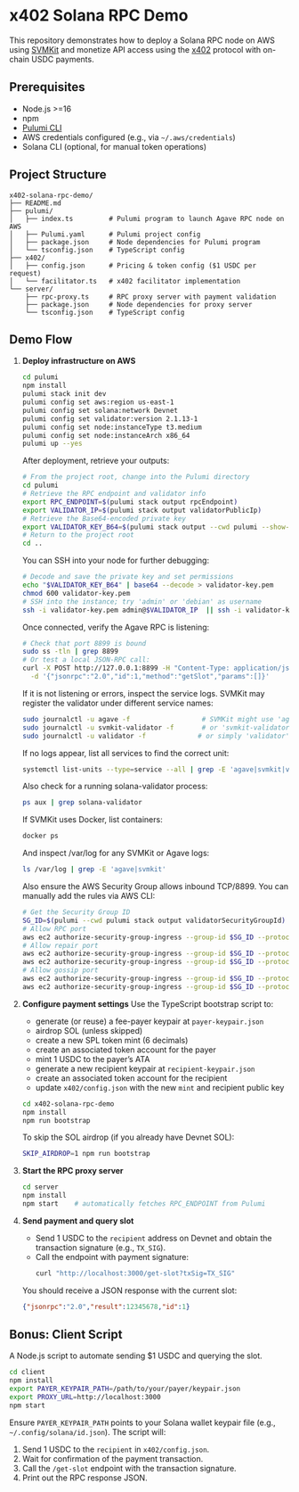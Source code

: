  # x402 Solana RPC Demo

 This repository demonstrates how to deploy a Solana RPC node on AWS using [SVMKit](https://github.com/abklabs/svmkit) and monetize API access using the [x402](https://x402.org) protocol with on-chain USDC payments.

 ## Prerequisites
 - Node.js >=16
 - npm
 - [Pulumi CLI](https://www.pulumi.com/docs/get-started/install/)
 - AWS credentials configured (e.g., via `~/.aws/credentials`)
 - Solana CLI (optional, for manual token operations)

 ## Project Structure
 ```
 x402-solana-rpc-demo/
 ├── README.md
 ├── pulumi/
 │   ├── index.ts         # Pulumi program to launch Agave RPC node on AWS
 │   ├── Pulumi.yaml      # Pulumi project config
 │   ├── package.json     # Node dependencies for Pulumi program
 │   └── tsconfig.json    # TypeScript config
 ├── x402/
 │   ├── config.json      # Pricing & token config ($1 USDC per request)
 │   └── facilitator.ts   # x402 facilitator implementation
 └── server/
     ├── rpc-proxy.ts     # RPC proxy server with payment validation
     ├── package.json     # Node dependencies for proxy server
     └── tsconfig.json    # TypeScript config
 ```

 ## Demo Flow
1. **Deploy infrastructure on AWS**
    ```bash
    cd pulumi
    npm install
    pulumi stack init dev
    pulumi config set aws:region us-east-1
    pulumi config set solana:network Devnet
    pulumi config set validator:version 2.1.13-1
    pulumi config set node:instanceType t3.medium
    pulumi config set node:instanceArch x86_64
    pulumi up --yes
    ```
    After deployment, retrieve your outputs:
    ```bash
    # From the project root, change into the Pulumi directory
    cd pulumi
    # Retrieve the RPC endpoint and validator info
    export RPC_ENDPOINT=$(pulumi stack output rpcEndpoint)
    export VALIDATOR_IP=$(pulumi stack output validatorPublicIp)
    # Retrieve the Base64-encoded private key
    export VALIDATOR_KEY_B64=$(pulumi stack output --cwd pulumi --show-secrets validatorPrivateKeyBase64)
    # Return to the project root
    cd ..
    ```
    You can SSH into your node for further debugging:
    ```bash
    # Decode and save the private key and set permissions
    echo "$VALIDATOR_KEY_B64" | base64 --decode > validator-key.pem
    chmod 600 validator-key.pem
    # SSH into the instance; try 'admin' or 'debian' as username
    ssh -i validator-key.pem admin@$VALIDATOR_IP  || ssh -i validator-key.pem debian@$VALIDATOR_IP
    ```
    Once connected, verify the Agave RPC is listening:
    ```bash
    # Check that port 8899 is bound
    sudo ss -tln | grep 8899
    # Or test a local JSON-RPC call:
    curl -X POST http://127.0.0.1:8899 -H "Content-Type: application/json" \
      -d '{"jsonrpc":"2.0","id":1,"method":"getSlot","params":[]}'
    ```
    If it is not listening or errors, inspect the service logs. SVMKit may register the validator under different service names:
    ```bash
    sudo journalctl -u agave -f                  # SVMKit might use 'agave'
    sudo journalctl -u svmkit-validator -f       # or 'svmkit-validator'
    sudo journalctl -u validator -f             # or simply 'validator'
    ```
    If no logs appear, list all services to find the correct unit:
    ```bash
    systemctl list-units --type=service --all | grep -E 'agave|svmkit|validator'
    ```
    Also check for a running solana-validator process:
    ```bash
    ps aux | grep solana-validator
    ```
    If SVMKit uses Docker, list containers:
    ```bash
    docker ps
    ```
    And inspect /var/log for any SVMKit or Agave logs:
    ```bash
    ls /var/log | grep -E 'agave|svmkit'
    ```
    Also ensure the AWS Security Group allows inbound TCP/8899.
    You can manually add the rules via AWS CLI:
    ```bash
    # Get the Security Group ID
    SG_ID=$(pulumi --cwd pulumi stack output validatorSecurityGroupId)
    # Allow RPC port
    aws ec2 authorize-security-group-ingress --group-id $SG_ID --protocol tcp --port 8899 --cidr 0.0.0.0/0
    # Allow repair port
    aws ec2 authorize-security-group-ingress --group-id $SG_ID --protocol tcp --port 8900 --cidr 0.0.0.0/0
    aws ec2 authorize-security-group-ingress --group-id $SG_ID --protocol udp --port 8900 --cidr 0.0.0.0/0
    # Allow gossip port
    aws ec2 authorize-security-group-ingress --group-id $SG_ID --protocol tcp --port 8001 --cidr 0.0.0.0/0
    aws ec2 authorize-security-group-ingress --group-id $SG_ID --protocol udp --port 8001 --cidr 0.0.0.0/0
    ```
2. **Configure payment settings**
    Use the TypeScript bootstrap script to:
    - generate (or reuse) a fee-payer keypair at `payer-keypair.json`
    - airdrop SOL (unless skipped)
    - create a new SPL token mint (6 decimals)
    - create an associated token account for the payer
    - mint 1 USDC to the payer’s ATA
    - generate a new recipient keypair at `recipient-keypair.json`
    - create an associated token account for the recipient
    - update `x402/config.json` with the new `mint` and recipient public key

    ```bash
    cd x402-solana-rpc-demo
    npm install
    npm run bootstrap
    ```
    To skip the SOL airdrop (if you already have Devnet SOL):
    ```bash
    SKIP_AIRDROP=1 npm run bootstrap
    ```
 3. **Start the RPC proxy server**
    ```bash
    cd server
    npm install
    npm start    # automatically fetches RPC_ENDPOINT from Pulumi
    ```
 4. **Send payment and query slot**
    - Send 1 USDC to the `recipient` address on Devnet and obtain the transaction signature (e.g., `TX_SIG`).
    - Call the endpoint with payment signature:
      ```bash
      curl "http://localhost:3000/get-slot?txSig=TX_SIG"
      ```
    You should receive a JSON response with the current slot:
    ```json
    {"jsonrpc":"2.0","result":12345678,"id":1}
    ```
## Bonus: Client Script

A Node.js script to automate sending $1 USDC and querying the slot.

```bash
cd client
npm install
export PAYER_KEYPAIR_PATH=/path/to/your/payer/keypair.json
export PROXY_URL=http://localhost:3000
npm start
```

Ensure `PAYER_KEYPAIR_PATH` points to your Solana wallet keypair file (e.g., `~/.config/solana/id.json`). The script will:
1. Send 1 USDC to the `recipient` in `x402/config.json`.
2. Wait for confirmation of the payment transaction.
3. Call the `/get-slot` endpoint with the transaction signature.
4. Print out the RPC response JSON.